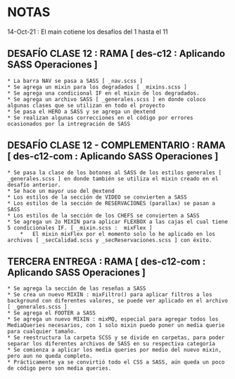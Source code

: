 # NOTAS

14-Oct-21 : El main cotiene los desafíos del 1 hasta el 11 

## DESAFÍO CLASE 12 : RAMA [ des-c12 : Aplicando SASS Operaciones ]

    * La barra NAV se pasa a SASS [ _nav.scss ]
    * Se agrega un mixin para los degradados [ _mixins.scss ]
    * Se agrega una condicional IF en el mixin de los degradados.
    * Se agrega un archivo SASS [ _generales.scss ] en donde coloco algunas clases que se utilizan en todo el proyecto
    * Se pasa el HERO a SASS y se agrega un @extend
    * Se realizan algunas correcciones en el código por errores ocasionados por la intregración de SASS

## DESAFÍO CLASE 12 - COMPLEMENTARIO : RAMA [ des-c12-com : Aplicando SASS Operaciones ]

    * Se pasa la clase de los botones al SASS de los estilos generales [ _generales.scss ] en donde también se utiliza el mixin creado en el desafío anterior.
    * Se hace un mayor uso del @extend
    * Los estilos de la sección de VIDEO se convierten a SASS
    * Los estilos de la sección de RESERVACIONES (parallax) se pasan a SASS
    * Los estilos de la sección de los CHEFS se convierten a SASS
    * Se agrega un 2o MIXIN para aplicar FLEXBOX a las cajas el cual tiene 5 condicionales IF. [ _mixin.scss :  mixFlex ]
        *   El mixin mixFlex por el momento solo lo he aplicado en los archivos [ _secCalidad.scss y _secReservaciones.scss ] con éxito.


## TERCERA ENTREGA : RAMA [ des-c12-com : Aplicando SASS Operaciones ] 

    * Se agrega la sección de las reseñas a SASS
    * Se crea un nuevo MIXIN : mixFiltro() para aplicar filtros a los background con diferentes valores, se puede ver aplicado en el archivo [ _generales.scss ]
    * Se agrega el FOOTER a SASS
    * Se agrega un nuevo MIXIN : mixMQ, especial para agregar todos los MediaQueries necesarios, con 1 solo mixin puedo poner un media querie para cualquier tamaño.
    * Se reestructura la carpeta SCSS y se divide en carpetas, para poder separar los diferentes archivos de SASS en su respectiva categoría
    * Se comienza a aplicar los media queries por medio del nuevo mixin, pero aun no queda completo.
    * Prácticamente ya se convirtió todo el CSS a SASS, aún queda un poco de código pero son media queries.


